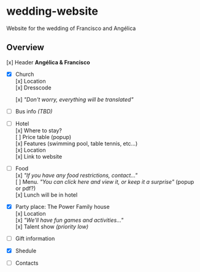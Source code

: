 # wedding-website
Website for the wedding of Francisco and Angélica

## Overview

[x] Header **Angélica & Francisco**

- [x] Church  
  [x] Location  
  [x] Dresscode  
  <!-- [ ] Mass estimated duration -->
  [x] *"Don't worry, everything will be translated"*  

- [ ] Bus info *(TBD)*  

- [ ] Hotel  
  [x] Where to stay?  
  [ ] Price table (popup)  
  [x] Features (swimming pool, table tennis, etc...)  
  [x] Location   
  [x] Link to website  

- [ ] Food  
  [x] *"If you have any food restrictions, contact..."*  
  [ ] Menu. *"You can click here and view it, or keep it a surprise"* (popup or pdf?)  
  [x] Lunch will be in hotel  

- [x] Party place: The Power Family house  
  [x] Location  
  [x] *"We'll have fun games and activities..."*  
  [x] Talent show *(priority low)*  

- [ ] Gift information  
- [x] Shedule  
- [ ] Contacts


